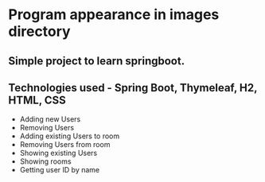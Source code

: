 # Program appearance in images directory

## Simple project to learn springboot.

## Technologies used - Spring Boot, Thymeleaf, H2, HTML, CSS

* Adding new Users
* Removing Users
* Adding existing Users to room
* Removing Users from room
* Showing existing Users
* Showing rooms
* Getting user ID by name
